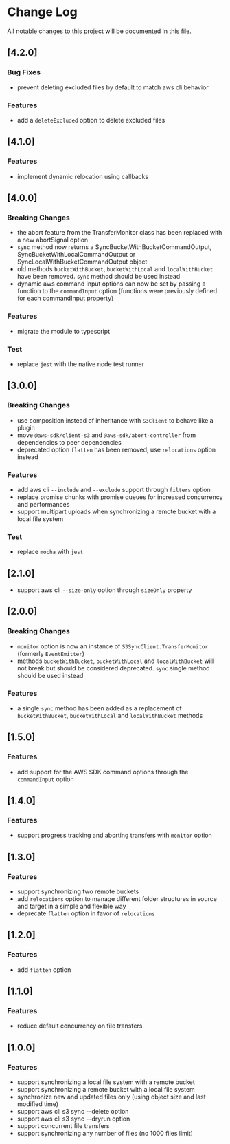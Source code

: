 # Change Log

All notable changes to this project will be documented in this file.

## [4.2.0]

### Bug Fixes

* prevent deleting excluded files by default to match aws cli behavior

### Features

* add a `deleteExcluded` option to delete excluded files

## [4.1.0]

### Features

* implement dynamic relocation using callbacks

## [4.0.0]

### Breaking Changes

* the abort feature from the TransferMonitor class has been replaced with a new abortSignal option
* `sync` method now returns a SyncBucketWithBucketCommandOutput, SyncBucketWithLocalCommandOutput or SyncLocalWithBucketCommandOutput object
* old methods `bucketWithBucket`, `bucketWithLocal` and `localWithBucket` have been removed. `sync` method should be used instead
* dynamic aws command input options can now be set by passing a function to the `commandInput` option (functions were previously defined for each commandInput property)

### Features

* migrate the module to typescript

### Test

* replace `jest` with the native node test runner

## [3.0.0]

### Breaking Changes

* use composition instead of inheritance with `S3Client` to behave like a plugin
* move `@aws-sdk/client-s3` and `@aws-sdk/abort-controller` from dependencies to peer dependencies
* deprecated option `flatten` has been removed, use `relocations` option instead

### Features

* add aws cli ``--include`` and ``--exclude`` support through `filters` option
* replace promise chunks with promise queues for increased concurrency and performances
* support multipart uploads when synchronizing a remote bucket with a local file system

### Test

* replace `mocha` with `jest`

## [2.1.0]

* support aws cli ``--size-only`` option through `sizeOnly` property

## [2.0.0]

### Breaking Changes

* `monitor` option is now an instance of `S3SyncClient.TransferMonitor` (formerly `EventEmitter`)
* methods `bucketWithBucket`, `bucketWithLocal` and `localWithBucket` will not break but should be considered deprecated. `sync` single method should be used instead

### Features

* a single `sync` method has been added as a replacement of `bucketWithBucket`, `bucketWithLocal` and `localWithBucket` methods

## [1.5.0]

### Features

* add support for the AWS SDK command options through the ``commandInput`` option

## [1.4.0]

### Features

* support progress tracking and aborting transfers with ``monitor`` option

## [1.3.0]

### Features

* support synchronizing two remote buckets
* add ``relocations`` option to manage different folder structures in source and target in a simple and flexible way 
* deprecate ``flatten`` option in favor of ``relocations``

## [1.2.0]

### Features

* add ``flatten`` option

## [1.1.0]

### Features

* reduce default concurrency on file transfers

## [1.0.0]

### Features

* support synchronizing a local file system with a remote bucket
* support synchronizing a remote bucket with a local file system
* synchronize new and updated files only (using object size and last modified time)
* support aws cli s3 sync --delete option
* support aws cli s3 sync --dryrun option
* support concurrent file transfers
* support synchronizing any number of files (no 1000 files limit)
